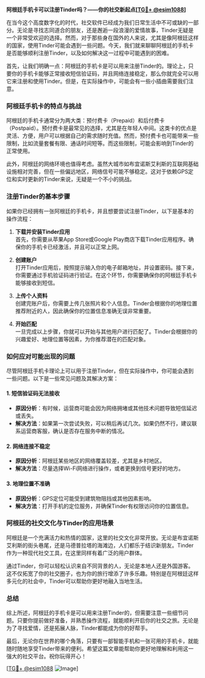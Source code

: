 **阿根廷手机卡可以注册Tinder吗？——你的社交新起点[[TG💪+ @esim1088](https://t.me/s/esim1088)]**

在当今这个高度数字化的时代，社交软件已经成为我们日常生活中不可或缺的一部分。无论是寻找志同道合的朋友，还是邂逅一段浪漫的爱情故事，Tinder无疑是一个非常受欢迎的选择。然而，对于那些身在国外的人来说，尤其是像阿根廷这样的国家，使用Tinder可能会遇到一些问题。今天，我们就来聊聊阿根廷的手机卡是否能够顺利注册Tinder，以及如何解决这一过程中可能遇到的困难。

首先，让我们明确一点：阿根廷的手机卡是可以用来注册Tinder的。理论上，只要你的手机卡能够正常接收短信验证码，并且网络连接稳定，那么你就完全可以用它来注册和使用Tinder。但是，在实际操作中，可能会有一些小插曲需要我们注意。

### **阿根廷手机卡的特点与挑战**

阿根廷的手机卡通常分为两大类：预付费卡（Prepaid）和后付费卡（Postpaid）。预付费卡是最常见的选择，尤其是在年轻人中间。这类卡的优点是灵活、方便，用户可以根据自己的需求随时充值。然而，预付费卡也可能带来一些限制，比如流量套餐有限、通话时间短等。而这些限制，可能会影响到Tinder的正常使用。

此外，阿根廷的网络环境也值得考虑。虽然大城市如布宜诺斯艾利斯的互联网基础设施相对完善，但在一些偏远地区，网络信号可能不够稳定。这对于依赖GPS定位和实时更新的Tinder来说，无疑是一个不小的挑战。

### **注册Tinder的基本步骤**

如果你已经拥有一张阿根廷的手机卡，并且想要尝试注册Tinder，以下是基本的操作流程：

1. **下载并安装Tinder应用**  
   首先，你需要从苹果App Store或Google Play商店下载Tinder应用程序。确保你的手机卡已经激活，并且可以正常上网。

2. **创建账户**  
   打开Tinder应用后，按照提示输入你的电子邮箱地址，并设置密码。接下来，你需要通过手机验证码进行验证。在这个环节，你需要确保你的阿根廷手机卡能够接收到短信。

3. **上传个人资料**  
   创建完账户后，你需要上传几张照片和个人信息。Tinder会根据你的地理位置推荐附近的人，因此确保你的位置信息准确无误非常重要。

4. **开始匹配**  
   一旦完成以上步骤，你就可以开始与其他用户进行匹配了。Tinder会根据你的兴趣爱好、地理位置等因素，为你推荐潜在的匹配对象。

### **如何应对可能出现的问题**

尽管阿根廷手机卡理论上可以用于注册Tinder，但在实际操作中，你可能会遇到一些问题。以下是一些常见问题及其解决方案：

#### **1. 短信验证码无法接收**
   - **原因分析**：有时候，运营商可能会因为网络拥堵或其他技术问题导致短信延迟或丢失。
   - **解决方法**：如果第一次尝试失败，可以稍后再试几次。如果仍然不行，建议联系运营商客服，确认是否存在服务中断的情况。

#### **2. 网络连接不稳定**
   - **原因分析**：阿根廷某些地区的网络覆盖较差，尤其是乡村地区。
   - **解决方法**：尽量选择Wi-Fi网络进行操作，或者更换到信号更好的地方。

#### **3. 地理位置不准确**
   - **原因分析**：GPS定位可能受到建筑物阻挡或其他因素影响。
   - **解决方法**：打开手机的定位服务，并确保Tinder有权限访问你的位置信息。

### **阿根廷的社交文化与Tinder的应用场景**

阿根廷是一个充满活力和热情的国家，这里的社交文化非常开放。无论是布宜诺斯艾利斯的街头巷尾，还是马德普拉塔的海滩边，人们都乐于结识新朋友。Tinder作为一种现代社交工具，在这里同样有着广泛的用户群体。

通过Tinder，你可以轻松认识来自不同背景的人，无论是本地人还是外国游客。这不仅拓宽了你的社交圈子，也为你的旅行增添了许多乐趣。特别是在阿根廷这样多元化的社会中，Tinder可以帮助你更好地融入当地生活。

### **总结**

综上所述，阿根廷的手机卡是可以用来注册Tinder的，但需要注意一些细节问题。只要你提前做好准备，并熟悉操作流程，就能顺利开启你的社交之旅。无论是为了寻找爱情，还是拓展人脉，Tinder都能成为你的好帮手。

最后，无论你在世界的哪个角落，只要有一部智能手机和一张可用的手机卡，就能随时随地享受Tinder带来的便利。希望这篇文章能帮助你更好地理解和利用这一强大的社交平台。祝你玩得开心！

[[TG💪+ @esim1088](https://t.me/s/esim1088) ![Image](https://i.postimg.cc/4NQfJmqS/Snipaste-2025-05-13-00-14-12.png)]